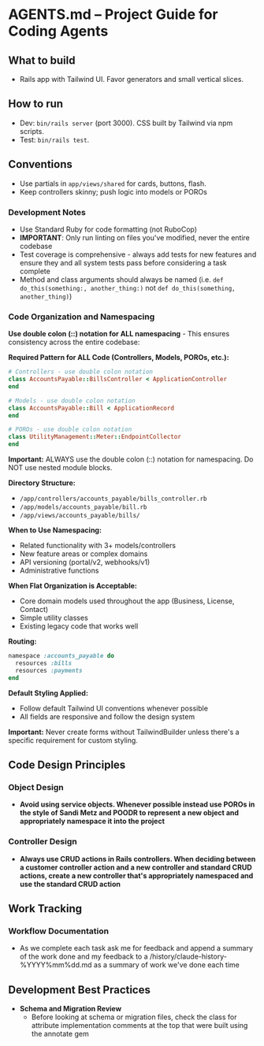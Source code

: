 # AGENTS.md – Project Guide for Coding Agents

## What to build
- Rails app with Tailwind UI. Favor generators and small vertical slices.

## How to run
- Dev: `bin/rails server` (port 3000). CSS built by Tailwind via npm scripts.
- Test: `bin/rails test`.

## Conventions
- Use partials in `app/views/shared` for cards, buttons, flash.
- Keep controllers skinny; push logic into models or POROs

### Development Notes
- Use Standard Ruby for code formatting (not RuboCop)
- **IMPORTANT**: Only run linting on files you've modified, never the entire codebase
- Test coverage is comprehensive - always add tests for new features and ensure they and all system tests pass before considering a task complete
- Method and class arguments should always be named (i.e. `def do_this(something:, another_thing:)` not `def do_this(something, another_thing)`)

### Code Organization and Namespacing

**Use double colon (::) notation for ALL namespacing** - This ensures consistency across the entire codebase:

**Required Pattern for ALL Code (Controllers, Models, POROs, etc.):**
```ruby
# Controllers - use double colon notation
class AccountsPayable::BillsController < ApplicationController
end

# Models - use double colon notation
class AccountsPayable::Bill < ApplicationRecord
end

# POROs - use double colon notation
class UtilityManagement::Meter::EndpointCollector
end
```

**Important:** ALWAYS use the double colon (::) notation for namespacing. Do NOT use nested module blocks.


**Directory Structure:**
- `/app/controllers/accounts_payable/bills_controller.rb`
- `/app/models/accounts_payable/bill.rb` 
- `/app/views/accounts_payable/bills/`

**When to Use Namespacing:**
- Related functionality with 3+ models/controllers
- New feature areas or complex domains
- API versioning (portal/v2, webhooks/v1)
- Administrative functions

**When Flat Organization is Acceptable:**
- Core domain models used throughout the app (Business, License, Contact)
- Simple utility classes
- Existing legacy code that works well

**Routing:**
```ruby
namespace :accounts_payable do
  resources :bills
  resources :payments
end
```
**Default Styling Applied:**
- Follow default Tailwind UI conventions whenever possible
- All fields are responsive and follow the design system

**Important:** Never create forms without TailwindBuilder unless there's a specific requirement for custom styling.

## Code Design Principles

### Object Design
- **Avoid using service objects.  Whenever possible instead use POROs in the style of Sandi Metz and POODR to represent a new object and appropriately namespace it into the project**

### Controller Design
- **Always use CRUD actions in Rails controllers. When deciding between a customer controller action and a new controller and standard CRUD actions, create a new controller that's appropriately namespaced and use the standard CRUD action**

## Work Tracking

### Workflow Documentation

- As we complete each task ask me for feedback and append a summary of the work done and my feedback to a
  /history/claude-history-%YYYY%mm%dd.md as a summary of work we've done each time

## Development Best Practices

- **Schema and Migration Review**
  - Before looking at schema or migration files, check the class for attribute implementation comments at the top that
    were built using the annotate gem
